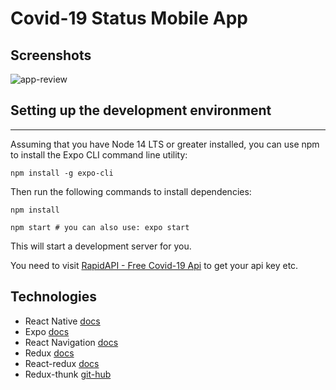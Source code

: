 # Covid-19 Status Mobile App

## Screenshots

![app-review](https://user-images.githubusercontent.com/93818025/183640513-dcf32f34-ec35-46d2-8681-63478dfe8965.jpg)

## Setting up the development environment

---

Assuming that you have Node 14 LTS or greater installed, you can use npm to install the Expo CLI command line utility:

```
npm install -g expo-cli
```

Then run the following commands to install dependencies:

```
npm install

npm start # you can also use: expo start
```

This will start a development server for you.

You need to visit [RapidAPI - Free Covid-19 Api](https://rapidapi.com/api-sports/api/covid-193) to get your api key etc.

## Technologies

- React Native [docs](https://reactnative.dev/docs/getting-started)
- Expo [docs](https://docs.expo.dev/)
- React Navigation [docs](https://reactnavigation.org/docs/getting-started/)
- Redux [docs](https://redux.js.org/introduction/getting-started)
- React-redux [docs](https://react-redux.js.org/introduction/getting-started)
- Redux-thunk [git-hub](https://github.com/reduxjs/redux-thunk)
